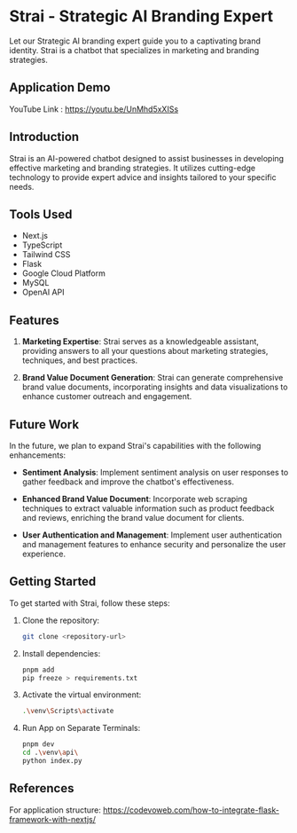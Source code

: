 # Strai - Strategic AI Branding Expert

Let our Strategic AI branding expert guide you to a captivating brand identity. Strai is a chatbot that specializes in marketing and branding strategies.

## Application Demo
YouTube Link : https://youtu.be/UnMhd5xXISs

## Introduction

Strai is an AI-powered chatbot designed to assist businesses in developing effective marketing and branding strategies. It utilizes cutting-edge technology to provide expert advice and insights tailored to your specific needs.

## Tools Used

- Next.js
- TypeScript
- Tailwind CSS
- Flask
- Google Cloud Platform
- MySQL
- OpenAI API

## Features

1. **Marketing Expertise**: Strai serves as a knowledgeable assistant, providing answers to all your questions about marketing strategies, techniques, and best practices.

2. **Brand Value Document Generation**: Strai can generate comprehensive brand value documents, incorporating insights and data visualizations to enhance customer outreach and engagement.

## Future Work

In the future, we plan to expand Strai's capabilities with the following enhancements:

- **Sentiment Analysis**: Implement sentiment analysis on user responses to gather feedback and improve the chatbot's effectiveness.

- **Enhanced Brand Value Document**: Incorporate web scraping techniques to extract valuable information such as product feedback and reviews, enriching the brand value document for clients.

- **User Authentication and Management**: Implement user authentication and management features to enhance security and personalize the user experience.

## Getting Started

To get started with Strai, follow these steps:

1. Clone the repository:
   ```bash
   git clone <repository-url>

2. Install dependencies:
   ```bash
   pnpm add
   pip freeze > requirements.txt  

3. Activate the virtual environment:
   ```bash
   .\venv\Scripts\activate 

4. Run App on Separate Terminals:
   ```bash
   pnpm dev
   cd .\venv\api\
   python index.py

## References
For application structure:
https://codevoweb.com/how-to-integrate-flask-framework-with-nextjs/
 

